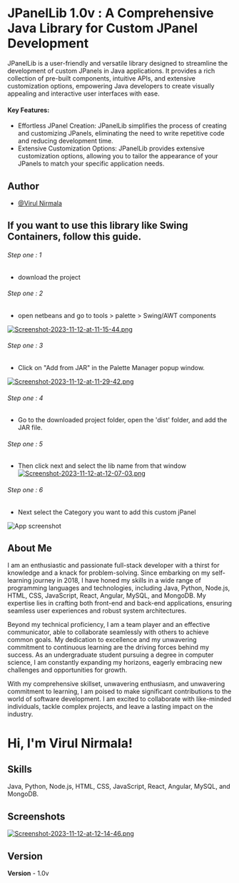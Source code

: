 
# JPanelLib 1.0v : A Comprehensive Java Library for Custom JPanel Development



JPanelLib is a user-friendly and versatile library designed to streamline the development of custom JPanels in Java applications. It provides a rich collection of pre-built components, intuitive APIs, and extensive customization options, empowering Java developers to create visually appealing and interactive user interfaces with ease.

#### Key Features:

- Effortless JPanel Creation: JPanelLib simplifies the process of creating and customizing JPanels, eliminating the need to write repetitive code and reducing development time.
- Extensive Customization Options: JPanelLib provides extensive customization options, allowing you to tailor the appearance of your JPanels to match your specific application needs.



## Author

- [@Virul Nirmala](https://www.github.com/iamvirul)


## If you want to use this library like Swing Containers, follow this guide.

###### Step one : 1

- download the project 

###### Step one : 2

- open netbeans and go to tools > palette > Swing/AWT components

[![Screenshot-2023-11-12-at-11-15-44.png](https://i.postimg.cc/zf2CFDtc/Screenshot-2023-11-12-at-11-15-44.png)](https://postimg.cc/94TwW2jd)

###### Step one : 3

- Click on "Add from JAR" in the Palette Manager popup window.

[![Screenshot-2023-11-12-at-11-29-42.png](https://i.postimg.cc/TwhZtwRL/Screenshot-2023-11-12-at-11-29-42.png)](https://postimg.cc/wy8fv9Rg)

###### Step one : 4

- Go to the downloaded project folder, open the 'dist' folder, and add the JAR file.

###### Step one : 5

- Then click next and select the lib name from that window
[![Screenshot-2023-11-12-at-12-07-03.png](https://i.postimg.cc/6QbP4Xd9/Screenshot-2023-11-12-at-12-07-03.png)](https://postimg.cc/p98C33G7)

###### Step one : 6

- Next select the Category you want to add this custom jPanel

![App screenshot](https://lh3.googleusercontent.com/pw/ADCreHfSGatFIoj1LN_FgWUMSlkBGrgfBesw5rvIVvqg2oQQO9fMlNyT82KCl4OWu46L185zsL-wgIOm5BGlg1K0Y8UYXDsqVLQ32j3LMp7aHI-pXRR1DK1-PS28nJHBbv3c2gGpsh0wz8c9DzFP0PbBGBU6UBJdRLGnd50Dev3l9gKS3iDVAh5iw-Ie2OkAMX3kI_5HXX7HtRovDrWLUcGlQAuXz2pooS2SaGGWFKpMOmt1aWHAR0OKnLSH_KPSLyLLrTeztaHV7JIaHFbTiGvLf4MkglwZRs389U03quX5wkVn-nzWm_vyXP7AmWD0AodQzkVwNXoNUvmncWfkWXqU4ZqbdcIGDOnw49K9x6hBWKulePQx4JCQ3z6nMWmDRLphL5D4RhzH2Q_jrZvjp8BJI8fWpybTC0ZzWb3s0JZe2Y8vZdjNYhQpkWef9Dx8Mf_Vhdx_F4i5vntoWoae4Hrae4offwWM0NsUXurb2aPP78sevKbYKDlN_NugnTRMU8BbFD-Ktdo7HN_KVAs8hNOAuma3AcRx6fLgsKyGwV7ivmzyRs1hse4GFiE2u1H8tk8XL-KkWpzLShE1u7fZBtMbXLwqHNbtrNQWFjdAkooDWMXFynONhrS-OVVok503zFn1MJ_qzB4ahhxxpMrAmb-dKANpYS1BA6mVR45pcan7-IzhGmZmYpH-yDq7wlJeZ0LXPx0_5RCjPn0Vj9yE3Y0Vbw2l645HWOb-98bwlNiBkNijYcHgF5HLrWv8K4qVEEQUk-NStiH1q1chliqQ0mfzgTZxyQiBrlI8irYsj5j-7z0M12pHLLSpAJUIqmo5K77faKtOC8XEWFt7B427Pq_Q194u4ch0R-jANATZqwBqhQGJceDR6AsPxMAwz1iE9c5WuAefpj1LOYH5cKG-6v1-vccwV1Q=w833-h593-s-no-gm?authuser=0)
##  About Me
I am an enthusiastic and passionate full-stack developer with a thirst for knowledge and a knack for problem-solving. Since embarking on my self-learning journey in 2018, I have honed my skills in a wide range of programming languages and technologies, including Java, Python, Node.js, HTML, CSS, JavaScript, React, Angular, MySQL, and MongoDB. My expertise lies in crafting both front-end and back-end applications, ensuring seamless user experiences and robust system architectures.

Beyond my technical proficiency, I am a team player and an effective communicator, able to collaborate seamlessly with others to achieve common goals. My dedication to excellence and my unwavering commitment to continuous learning are the driving forces behind my success. As an undergraduate student pursuing a degree in computer science, I am constantly expanding my horizons, eagerly embracing new challenges and opportunities for growth.

With my comprehensive skillset, unwavering enthusiasm, and unwavering commitment to learning, I am poised to make significant contributions to the world of software development. I am excited to collaborate with like-minded individuals, tackle complex projects, and leave a lasting impact on the industry.




# Hi, I'm Virul Nirmala! 


##  Skills
Java, Python, Node.js, HTML, CSS, JavaScript, React, Angular, MySQL, and MongoDB.


## Screenshots

[![Screenshot-2023-11-12-at-12-14-46.png](https://i.postimg.cc/wB2m047b/Screenshot-2023-11-12-at-12-14-46.png)](https://postimg.cc/yJJxNPhF)

## Version

**Version** - 1.0v

